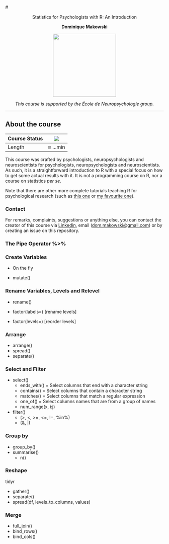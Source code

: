 #<p align="center"> Statistics for Psychologists with R: An Introduction </p>
**<p align="center"> Dominique Makowski </p>**

<p align="center"><img src="https://biblineuropsy.files.wordpress.com/2016/08/n.png" width="200"></p>


*<p align="center">This course is supported by the École de Neuropsychologie group.</p>*

---

## About the course


| Course Status | ![](https://img.shields.io/badge/status-dev-brightred.svg) |
|---------------|---|
| Length | ≈ ...min |


This course was crafted by psychologists, neuropsychologists and neuroscientists for psychologists, neuropsychologists and neuroscientists.
As such, it is a straightforward introduction to R with a special focus on how to get some actual results with it.
It is not a programming course on R, nor a course on statistics *per se*.

Note that there are other more complete tutorials teaching R for psychological research (such as [this one](http://personality-project.org/r/) or [my favourite one](https://drive.google.com/file/d/0B4udF24Yxab0S1hnZlBBTmgzM3M/view
)).

### Contact

For remarks, complaints, suggestions or anything else, you can contact the creator of this course via  [Linkedin](https://fr.linkedin.com/in/dominiquemakowski), email (<dom.makowski@gmail.com>) or by creating an issue on this repository.

### The Pipe Operator %>%

### Create Variables
- On the fly

- mutate()

### Rename Variables, Levels and Relevel

- rename()

- factor(labels=) [rename levels]

- factor(levels=) [reorder levels]

### Arrange
- arrange()
- spread()
- separate()

### Select and Filter

- select()
  - ends_with() = Select columns that end with a character string
  - contains() = Select columns that contain a character string
  - matches() = Select columns that match a regular expression
  - one_of() = Select columns names that are from a group of names
  - num_range(x, i:j)
- filter()
  - (>, <, >=, <=, !=, %in%)
  - (&, |)
  
### Group by

- group_by()
- summarise()
  - n()

### Reshape

tidyr

- gather()
- separate()
- spread(df, levels_to_columns, values)

### Merge
- full_join()
- bind_rows()
- bind_cols()
